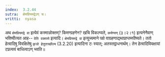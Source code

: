 ```yaml
---
index:  3.2.44
sutra:  क्षेमप्रियमद्रेऽण् च।
vritti:  nyasa
---
```


अथ `क्षेमप्रियमद्रे वा` इत्येवं कस्मान्नोक्तम्? किमण्ग्रहणेन? खचि विकल्प्यते, `कर्मण्यण्` (३।२।१) इत्यनेनैवाण् भविष्यीत्यत आह-- `वेति वक्तव्ये` इत्यादि। `क्षेमप्रियमद्रे वा` इत्युच्यमाने पक्षे वाग्रहणाद्यथाप्राप्तमपीष्यते। ततो हेत्वादिषु विवक्षितेषु `कृञो हेतुताच्छील्य` (3.2.20) इत्यादिना टः स्यात्; अतस्तद्वाधनार्थम्। तेन हेत्वादिविवक्षायां टप्रत्ययं बाधित्वाऽण् भवति॥
